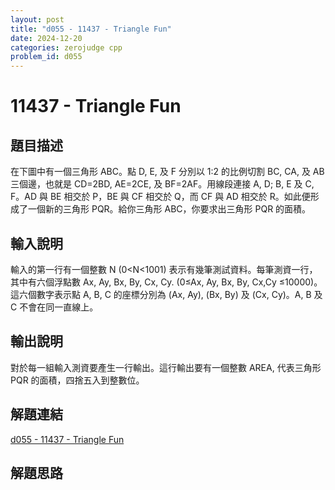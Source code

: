 ```yaml
---
layout: post
title: "d055 - 11437 - Triangle Fun"
date: 2024-12-20
categories: zerojudge cpp
problem_id: d055
---
```


# 11437 - Triangle Fun

## 題目描述

在下圖中有一個三角形 ABC。點 D, E, 及 F 分別以 1:2 的比例切割 BC, CA, 及 AB 三個邊，也就是 CD=2BD, AE=2CE, 及 BF=2AF。用線段連接 A, D; B, E 及 C, F。AD 與 BE 相交於 P，BE 與 CF 相交於 Q，而 CF 與 AD 相交於 R。如此便形成了一個新的三角形 PQR。給你三角形 ABC，你要求出三角形 PQR 的面積。

## 輸入說明

輸入的第一行有一個整數 N (0<N<1001) 表示有幾筆測試資料。每筆測資一行，其中有六個浮點數 Ax, Ay, Bx, By, Cx, Cy. (0≤Ax, Ay, Bx, By, Cx,Cy ≤10000)。這六個數字表示點 A, B, C 的座標分別為 (Ax, Ay), (Bx, By) 及 (Cx, Cy)。A, B 及 C 不會在同一直線上。

## 輸出說明

對於每一組輸入測資要產生一行輸出。這行輸出要有一個整數 AREA, 代表三角形 PQR 的面積，四捨五入到整數位。

## 解題連結

[d055 - 11437 - Triangle Fun](https://zerojudge.tw/ShowProblem?problemid=d055)

## 解題思路

